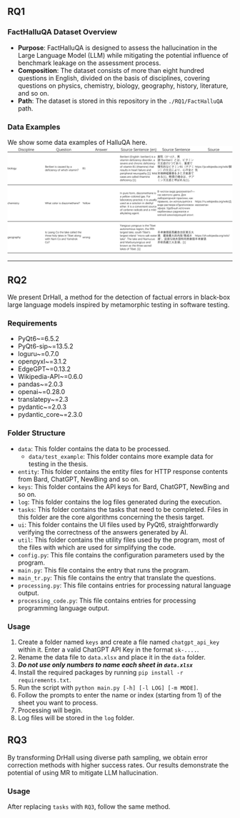 ## RQ1

### FactHalluQA Dataset Overview

- **Purpose**: FactHalluQA is designed to assess the hallucination in the Large Language Model (LLM) while mitigating
  the potential influence of benchmark leakage on the assessment process.
- **Composition**: The dataset consists of more than eight hundred questions in English, divided on the basis of
  disciplines, covering questions on physics, chemistry, biology, geography, history, literature, and so on.
- **Path**: The dataset is stored in this repository in the ```./RQ1/FactHalluQA``` path.

### **Data Examples**

We show some data examples of HalluQA here.
![](img/examples.png)

---

## RQ2

We present DrHall, a method for the detection of factual errors in black-box large language models inspired by
metamorphic testing in software testing.

### Requirements

* PyQt6~=6.5.2
* PyQt6-sip~=13.5.2
* loguru~=0.7.0
* openpyxl~=3.1.2
* EdgeGPT~=0.13.2
* Wikipedia-API~=0.6.0
* pandas~=2.0.3
* openai~=0.28.0
* translatepy~=2.3
* pydantic~=2.0.3
* pydantic_core~=2.3.0

### Folder Structure

* `data`: This folder contains the data to be processed.
  * `data/test_example`: This folder contains more example data for testing in the thesis.
* `entity`: This folder contains the entity files for HTTP response contents from Bard, ChatGPT, NewBing and so on.
* `keys`: This folder contains the API keys for Bard, ChatGPT, NewBing and so on.
* `log`: This folder contains the log files generated during the execution.
* `tasks`: This folder contains the tasks that need to be completed. Files in this folder are the core algorithms
  concerning the thesis target.
* `ui`: This folder contains the UI files used by PyQt6, straightforwardly verifying the correctness of the answers
  generated by AI.
* `util`: This folder contains the utility files used by the program, most of the files with which are used for
  simplifying the code.
* `config.py`: This file contains the configuration parameters used by the program.
* `main.py`: This file contains the entry that runs the program.
* `main_tr.py`: This file contains the entry that translate the questions.
* `processing.py`: This file contains entries for processing natural language output.
* `processing_code.py`: This file contains entries for processing programming language output.

### Usage

1. Create a folder named `keys` and create a file named `chatgpt_api_key` within it. Enter a valid ChatGPT API Key in
   the format `sk-....`.
2. Rename the data file to `data.xlsx` and place it in the `data` folder.
3. **_Do not use only numbers to name each sheet in `data.xlsx`_**
4. Install the required packages by running `pip install -r requirements.txt`.
5. Run the script with `python main.py [-h] [-l LOG] [-m MODE]`.
6. Follow the prompts to enter the name or index (starting from 1) of the sheet you want to process.
7. Processing will begin.
8. Log files will be stored in the `log` folder.

## RQ3

By transforming DrHall using diverse path sampling, we obtain error correction methods with higher success rates. Our
results demonstrate the potential of using MR to mitigate LLM hallucination.
### Usage
After replacing `tasks` with `RQ3`, follow the same method.
